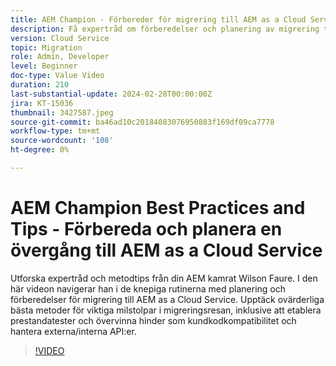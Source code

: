```yaml
---
title: AEM Champion - Förbereder för migrering till AEM as a Cloud Service
description: Få expertråd om förberedelser och planering av migrering till AEM as a Cloud Service från AEM, Wilson Faure.
version: Cloud Service
topic: Migration
role: Admin, Developer
level: Beginner
doc-type: Value Video
duration: 210
last-substantial-update: 2024-02-28T00:00:00Z
jira: KT-15036
thumbnail: 3427587.jpeg
source-git-commit: ba46ad10c20184083076950883f169df09ca7778
workflow-type: tm+mt
source-wordcount: '108'
ht-degree: 0%

---
```



# AEM Champion Best Practices and Tips - Förbereda och planera en övergång till AEM as a Cloud Service

Utforska expertråd och metodtips från din AEM kamrat Wilson Faure. I den här videon navigerar han i de knepiga rutinerna med planering och förberedelser för migrering till AEM as a Cloud Service. Upptäck ovärderliga bästa metoder för viktiga milstolpar i migreringsresan, inklusive att etablera prestandatester och övervinna hinder som kundkodkompatibilitet och hantera externa/interna API:er.

>[!VIDEO](https://video.tv.adobe.com/v/3427587/?learn=on)
